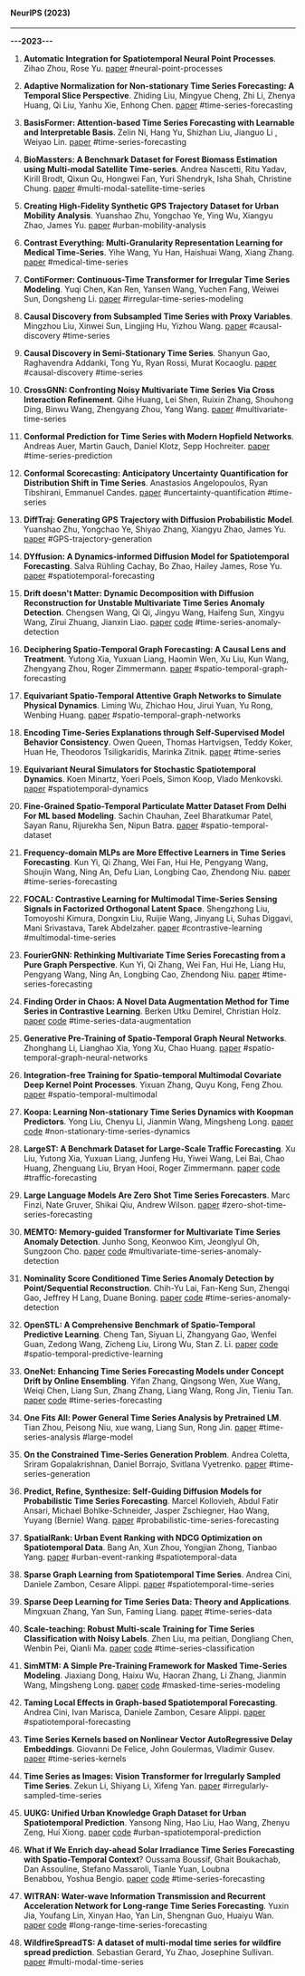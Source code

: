 #### NeurIPS (2023)

* * *
**---2023---**
1. **Automatic Integration for Spatiotemporal Neural Point Processes**. Zihao Zhou, Rose Yu. [paper](https://neurips.cc/virtual/2023/poster/72359) #neural-point-processes

2. **Adaptive Normalization for Non-stationary Time Series Forecasting: A Temporal Slice Perspective**. Zhiding Liu, Mingyue Cheng, Zhi Li, Zhenya Huang, Qi Liu, Yanhu Xie, Enhong Chen. [paper](https://neurips.cc/virtual/2023/poster/72816) #time-series-forecasting 

3. **BasisFormer: Attention-based Time Series Forecasting with Learnable and Interpretable Basis**. Zelin Ni, Hang Yu, Shizhan Liu, Jianguo Li , Weiyao Lin. [paper](https://neurips.cc/virtual/2023/poster/69976) #time-series-forecasting 

4. **BioMassters: A Benchmark Dataset for Forest Biomass Estimation using Multi-modal Satellite Time-series**. Andrea Nascetti, Ritu Yadav, Kirill Brodt, Qixun Qu, Hongwei Fan, Yuri Shendryk, Isha Shah, Christine Chung. [paper](https://neurips.cc/virtual/2023/poster/73499) #multi-modal-satellite-time-series 

5. **Creating High-Fidelity Synthetic GPS Trajectory Dataset for Urban Mobility Analysis**. Yuanshao Zhu, Yongchao Ye, Ying Wu, Xiangyu Zhao, James Yu. [paper](https://neurips.cc/virtual/2023/poster/73469) #urban-mobility-analysis 

6. **Contrast Everything: Multi-Granularity Representation Learning for Medical Time-Series**. Yihe Wang, Yu Han, Haishuai Wang, Xiang Zhang. [paper](https://neurips.cc/virtual/2023/poster/70272) #medical-time-series 

7. **ContiFormer: Continuous-Time Transformer for Irregular Time Series Modeling**. Yuqi Chen, Kan Ren, Yansen Wang, Yuchen Fang, Weiwei Sun, Dongsheng Li. [paper](https://neurips.cc/virtual/2023/poster/71304) #irregular-time-series-modeling 

8. **Causal Discovery from Subsampled Time Series with Proxy Variables**. Mingzhou Liu, Xinwei Sun, Lingjing Hu, Yizhou Wang. [paper](https://neurips.cc/virtual/2023/poster/70936) #causal-discovery #time-series 

9. **Causal Discovery in Semi-Stationary Time Series**. Shanyun Gao, Raghavendra Addanki, Tong Yu, Ryan Rossi, Murat Kocaoglu. [paper](https://neurips.cc/virtual/2023/poster/71016) #causal-discovery #time-series 

10. **CrossGNN: Confronting Noisy Multivariate Time Series Via Cross Interaction Refinement**. Qihe Huang, Lei Shen, Ruixin Zhang, Shouhong Ding, Binwu Wang, Zhengyang Zhou, Yang Wang. [paper](https://neurips.cc/virtual/2023/poster/70010) #multivariate-time-series 

11. **Conformal Prediction for Time Series with Modern Hopfield Networks**. Andreas Auer, Martin Gauch, Daniel Klotz, Sepp Hochreiter. [paper](https://neurips.cc/virtual/2023/poster/72007) #time-series-prediction 

12. **Conformal Scorecasting: Anticipatory Uncertainty Quantification for Distribution Shift in Time Series**. Anastasios Angelopoulos, Ryan Tibshirani, Emmanuel Candes. [paper](https://neurips.cc/virtual/2023/poster/69896) #uncertainty-quantification #time-series 

13. **DiffTraj: Generating GPS Trajectory with Diffusion Probabilistic Model**. Yuanshao Zhu, Yongchao Ye, Shiyao Zhang, Xiangyu Zhao, James Yu. [paper](https://neurips.cc/virtual/2023/poster/69935) #GPS-trajectory-generation 

14. **DYffusion: A Dynamics-informed Diffusion Model for Spatiotemporal Forecasting**. Salva Rühling Cachay, Bo Zhao, Hailey James, Rose Yu. [paper](https://neurips.cc/virtual/2023/poster/71410) #spatiotemporal-forecasting 

15. **Drift doesn't Matter: Dynamic Decomposition with Diffusion Reconstruction for Unstable Multivariate Time Series Anomaly Detection**. Chengsen Wang, Qi Qi, Jingyu Wang, Haifeng Sun, Xingyu Wang, Zirui Zhuang, Jianxin Liao. [paper](https://neurips.cc/virtual/2023/poster/71195) [code](https://github.com/ForestsKing/D3R) #time-series-anomaly-detection 

16. **Deciphering Spatio-Temporal Graph Forecasting: A Causal Lens and Treatment**. Yutong Xia, Yuxuan Liang, Haomin Wen, Xu Liu, Kun Wang, Zhengyang Zhou, Roger Zimmermann. [paper](https://neurips.cc/virtual/2023/poster/73036) #spatio-temporal-graph-forecasting 

17. **Equivariant Spatio-Temporal Attentive Graph Networks to Simulate Physical Dynamics**. Liming Wu, Zhichao Hou, Jirui Yuan, Yu Rong, Wenbing Huang. [paper](https://neurips.cc/virtual/2023/poster/72921) #spatio-temporal-graph-networks 

18. **Encoding Time-Series Explanations through Self-Supervised Model Behavior Consistency**. Owen Queen, Thomas Hartvigsen, Teddy Koker, Huan He, Theodoros Tsiligkaridis, Marinka Zitnik. [paper](https://neurips.cc/virtual/2023/poster/69958) #time-series 

19. **Equivariant Neural Simulators for Stochastic Spatiotemporal Dynamics**. Koen Minartz, Yoeri Poels, Simon Koop, Vlado Menkovski. [paper](https://neurips.cc/virtual/2023/poster/72442) #spatiotemporal-dynamics 

20. **Fine-Grained Spatio-Temporal Particulate Matter Dataset From Delhi For ML based Modeling**. Sachin Chauhan, Zeel Bharatkumar Patel, Sayan Ranu, Rijurekha Sen, Nipun Batra. [paper](https://neurips.cc/virtual/2023/poster/73476) #spatio-temporal-dataset 

21. **Frequency-domain MLPs are More Effective Learners in Time Series Forecasting**. Kun Yi, Qi Zhang, Wei Fan, Hui He, Pengyang Wang, Shoujin Wang, Ning An, Defu Lian, Longbing Cao, Zhendong Niu. [paper](https://neurips.cc/virtual/2023/poster/70726) #time-series-forecasting 

22. **FOCAL: Contrastive Learning for Multimodal Time-Series Sensing Signals in Factorized Orthogonal Latent Space**. Shengzhong Liu, Tomoyoshi Kimura, Dongxin Liu, Ruijie Wang, Jinyang Li, Suhas Diggavi, Mani Srivastava, Tarek Abdelzaher. [paper](https://neurips.cc/virtual/2023/poster/70617) #contrastive-learning #multimodal-time-series 

23. **FourierGNN: Rethinking Multivariate Time Series Forecasting from a Pure Graph Perspective**. Kun Yi, Qi Zhang, Wei Fan, Hui He, Liang Hu, Pengyang Wang, Ning An, Longbing Cao, Zhendong Niu. [paper](https://neurips.cc/virtual/2023/poster/71159) #time-series-forecasting 

24. **Finding Order in Chaos: A Novel Data Augmentation Method for Time Series in Contrastive Learning**. Berken Utku Demirel, Christian Holz. [paper](https://neurips.cc/virtual/2023/poster/71014) [code](https://github.com/eth-siplab/Finding_Order_in_Chaos) #time-series-data-augmentation 

25. **Generative Pre-Training of Spatio-Temporal Graph Neural Networks**. Zhonghang Li, Lianghao Xia, Yong Xu, Chao Huang. [paper](https://neurips.cc/virtual/2023/poster/70508) #spatio-temporal-graph-neural-networks 

26. **Integration-free Training for Spatio-temporal Multimodal Covariate Deep Kernel Point Processes**. Yixuan Zhang, Quyu Kong, Feng Zhou. [paper](https://neurips.cc/virtual/2023/poster/71268) #spatio-temporal-multimodal

27. **Koopa: Learning Non-stationary Time Series Dynamics with Koopman Predictors**. Yong Liu, Chenyu Li, Jianmin Wang, Mingsheng Long. [paper](https://neurips.cc/virtual/2023/poster/72562) [code](https://github.com/thuml/Koopa) #non-stationary-time-series-dynamics 

28. **LargeST: A Benchmark Dataset for Large-Scale Traffic Forecasting**. Xu Liu, Yutong Xia, Yuxuan Liang, Junfeng Hu, Yiwei Wang, Lei Bai, Chao Huang, Zhenguang Liu, Bryan Hooi, Roger Zimmermann. [paper](https://neurips.cc/virtual/2023/poster/73480) [code](https://github.com/liuxu77/LargeST) #traffic-forecasting 

29. **Large Language Models Are Zero Shot Time Series Forecasters**. Marc Finzi, Nate Gruver, Shikai Qiu, Andrew Wilson. [paper](https://neurips.cc/virtual/2023/poster/70543) #zero-shot-time-series-forecasting

30. **MEMTO: Memory-guided Transformer for Multivariate Time Series Anomaly Detection**. Junho Song, Keonwoo Kim, Jeonglyul Oh, Sungzoon Cho. [paper](https://neurips.cc/virtual/2023/poster/71519) [code](https://github.com/gunny97/MEMTO) #multivariate-time-series-anomaly-detection 

31. **Nominality Score Conditioned Time Series Anomaly Detection by Point/Sequential Reconstruction**. Chih-Yu Lai, Fan-Keng Sun, Zhengqi Gao, Jeffrey H Lang, Duane Boning. [paper](https://neurips.cc/virtual/2023/poster/70582) [code](https://github.com/andrewlai61616/NPSR) #time-series-anomaly-detection 

32. **OpenSTL: A Comprehensive Benchmark of Spatio-Temporal Predictive Learning**. Cheng Tan, Siyuan Li, Zhangyang Gao, Wenfei Guan, Zedong Wang, Zicheng Liu, Lirong Wu, Stan Z. Li. [paper](https://neurips.cc/virtual/2023/poster/73674) [code](https://github.com/chengtan9907/OpenSTL) #spatio-temporal-predictive-learning 

33. **OneNet: Enhancing Time Series Forecasting Models under Concept Drift by Online Ensembling**. Yifan Zhang, Qingsong Wen, Xue Wang, Weiqi Chen, Liang Sun, Zhang Zhang, Liang Wang, Rong Jin, Tieniu Tan. [paper](https://neurips.cc/virtual/2023/poster/71725) [code](https://github.com/yfzhang114/OneNet) #time-series-forecasting 

34. **One Fits All: Power General Time Series Analysis by Pretrained LM**. Tian Zhou, Peisong Niu, xue wang, Liang Sun, Rong Jin. [paper](https://neurips.cc/virtual/2023/poster/70856) #time-series-analysis #large-model 

35. **On the Constrained Time-Series Generation Problem**. Andrea Coletta, Sriram Gopalakrishnan, Daniel Borrajo, Svitlana Vyetrenko. [paper](https://neurips.cc/virtual/2023/poster/72006) #time-series-generation 

36. **Predict, Refine, Synthesize: Self-Guiding Diffusion Models for Probabilistic Time Series Forecasting**. Marcel Kollovieh, Abdul Fatir Ansari, Michael Bohlke-Schneider, Jasper Zschiegner, Hao Wang, Yuyang (Bernie) Wang. [paper](https://neurips.cc/virtual/2023/poster/70377) #probabilistic-time-series-forecasting 

37. **SpatialRank: Urban Event Ranking with NDCG Optimization on Spatiotemporal Data**. Bang An, Xun Zhou, Yongjian Zhong, Tianbao Yang. [paper](https://neurips.cc/virtual/2023/poster/70628) #urban-event-ranking #spatiotemporal-data

38. **Sparse Graph Learning from Spatiotemporal Time Series**. Andrea Cini, Daniele Zambon, Cesare Alippi. [paper](https://neurips.cc/virtual/2023/poster/73924) #spatiotemporal-time-series 

39. **Sparse Deep Learning for Time Series Data: Theory and Applications**. Mingxuan Zhang, Yan Sun, Faming Liang. [paper](https://neurips.cc/virtual/2023/poster/72629) #time-series-data 

40. **Scale-teaching: Robust Multi-scale Training for Time Series Classification with Noisy Labels**. Zhen Liu, ma peitian, Dongliang Chen, Wenbin Pei, Qianli Ma. [paper](https://neurips.cc/virtual/2023/poster/72608) [code](https://github.com/qianlima-lab/Scale-teaching) #time-series-classification 

41. **SimMTM: A Simple Pre-Training Framework for Masked Time-Series Modeling**. Jiaxiang Dong, Haixu Wu, Haoran Zhang, Li Zhang, Jianmin Wang, Mingsheng Long. [paper](https://neurips.cc/virtual/2023/poster/70829) [code](https://github.com/thuml/SimMTM) #masked-time-series-modeling 

42. **Taming Local Effects in Graph-based Spatiotemporal Forecasting**. Andrea Cini, Ivan Marisca, Daniele Zambon, Cesare Alippi. [paper](https://neurips.cc/virtual/2023/poster/70034) #spatiotemporal-forecasting 

43. **Time Series Kernels based on Nonlinear Vector AutoRegressive Delay Embeddings**. Giovanni De Felice, John Goulermas, Vladimir Gusev. [paper](https://neurips.cc/virtual/2023/poster/71521) #time-series-kernels 

44. **Time Series as Images: Vision Transformer for Irregularly Sampled Time Series**. Zekun Li, Shiyang Li, Xifeng Yan. [paper](https://neurips.cc/virtual/2023/poster/71219) #irregularly-sampled-time-series 

45. **UUKG: Unified Urban Knowledge Graph Dataset for Urban Spatiotemporal Prediction**. Yansong Ning, Hao Liu, Hao Wang, Zhenyu Zeng, Hui Xiong. [paper](https://neurips.cc/virtual/2023/poster/73440) [code](https://github.com/usail-hkust/UUKG) #urban-spatiotemporal-prediction 

46. **What if We Enrich day-ahead Solar Irradiance Time Series Forecasting with Spatio-Temporal Context**? Oussama Boussif, Ghait Boukachab, Dan Assouline, Stefano Massaroli, Tianle Yuan, Loubna Benabbou, Yoshua Bengio. [paper](https://neurips.cc/virtual/2023/poster/70031) [code](https://github.com/gitbooo/CrossViVit) #time-series-forecasting 

47. **WITRAN: Water-wave Information Transmission and Recurrent Acceleration Network for Long-range Time Series Forecasting**. Yuxin Jia, Youfang Lin, Xinyan Hao, Yan Lin, Shengnan Guo, Huaiyu Wan. [paper](https://neurips.cc/virtual/2023/poster/69972) [code](https://github.com/Water2sea/WITRAN) #long-range-time-series-forecasting 

48. **WildfireSpreadTS: A dataset of multi-modal time series for wildfire spread prediction**. Sebastian Gerard, Yu Zhao, Josephine Sullivan. [paper](https://neurips.cc/virtual/2023/poster/73593) #multi-modal-time-series